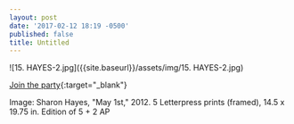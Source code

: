 ```yaml
---
layout: post
date: '2017-02-12 18:19 -0500'
published: false
title: Untitled
---
```


![15. HAYES-2.jpg]({{site.baseurl}}/assets/img/15. HAYES-2.jpg)


[Join the party](https://www.facebook.com/events/604532113075419/){:target="_blank"}

Image: Sharon Hayes, "May 1st," 2012. 5 Letterpress prints (framed), 14.5 x 19.75 in. Edition of 5 + 2 AP
